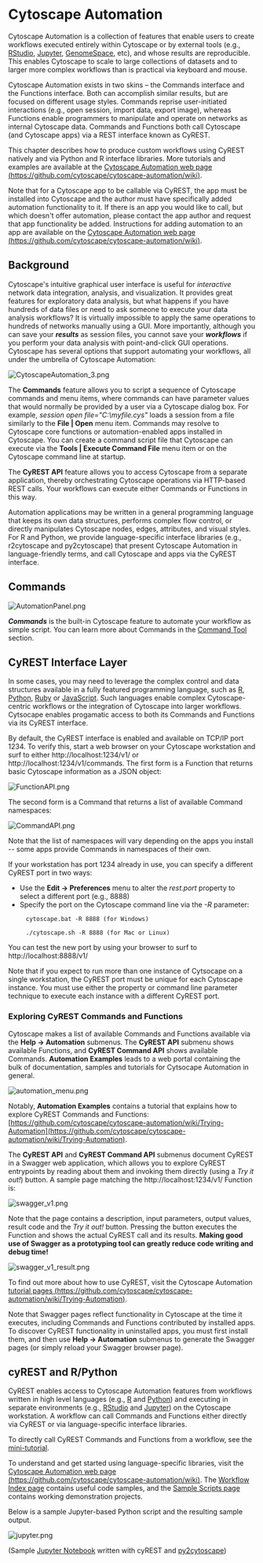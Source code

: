 <a id="programmatic_access_to_cytoscape_features_scripting"> </a>
<a id="programmatic_access_to_cytoscape_features"> </a>
<a id="cytoscape_automation"> </a>
# Cytoscape Automation

Cytoscape Automation is a collection of features that enable users to create workflows executed entirely within Cytoscape or by external tools (e.g., [RStudio](https://www.rstudio.com/), [Jupyter](https://jupyter.org/), [GenomeSpace](http://www.genomespace.org/), etc), and whose results are reproducible. This enables Cytoscape to scale to large collections of datasets and to larger more complex workflows than is practical via keyboard and mouse.

Cytoscape Automation exists in two skins – the Commands interface and the Functions interface. Both can accomplish similar results, but are focused on different usage styles. Commands reprise user-initiated interactions (e.g., open session, import data, export image), whereas Functions enable programmers to manipulate and operate on networks as internal Cytoscape data. Commands and Functions both call Cytoscape (and Cytoscape apps) via a REST interface known as CyREST.

This chapter describes how to produce custom workflows using CyREST natively and via Python and R interface libraries. More tutorials and examples are available at the [Cytoscape Automation web page (https://github.com/cytoscape/cytoscape-automation/wiki)](https://github.com/cytoscape/cytoscape-automation/wiki).

Note that for a Cytoscape app to be callable via CyREST, the app must be installed into Cytoscape and the author must have
specifically added automation functionality to it. If there is
an app you would like to call, but which doesn't offer automation, please contact the app author and request that app functionality be 
added. Instructions for adding automation to an app are available on the [Cytoscape Automation web page (https://github.com/cytoscape/cytoscape-automation/wiki)](https://github.com/cytoscape/cytoscape-automation/wiki).

<a id="background"> </a>
## Background

Cytoscape's intuitive graphical user interface is useful for
*interactive* network data integration, analysis, and visualization. It
provides great features for exploratory data analysis, but what happens
if you have hundreds of data files or need to ask someone to execute
your data analysis workflows? It is virtually impossible to apply the
same operations to hundreds of networks manually using a GUI. More
importantly, although you can save your ***results*** as session files,
you cannot save your ***workflows*** if you perform your data analysis
with point-and-click GUI operations. Cytoscape has several options that
support automating your workflows, all under the umbrella of Cytoscape Automation:

![CytoscapeAutomation_3.png](_static/images/ProgrammaticAccess/CytoscapeAutomation_3.png)

The **Commands** feature allows you to script a sequence of Cytoscape commands
and menu items, where commands can have parameter values that would
normally be provided by a user via a Cytoscape dialog box. For example,
*session open file="C:\\myfile.cys"* loads a session from a file
similarly to the **File | Open** menu item. Commands may 
resolve to Cytoscape core functions or automation-enabled apps installed in 
Cytoscape. You can create a command
script file that Cytoscape can execute via the **Tools | Execute Command
File** menu item or on the Cytoscape command line at startup. 

The **CyREST API** feature allows you to access Cytoscape from a separate
application, thereby orchestrating Cytoscape operations via HTTP-based REST calls. 
Your workflows can execute either Commands or Functions in this way.

Automation applications may be written in a general programming
language that keeps its own data structures, performs
complex flow control, or directly manipulates Cytoscape nodes, edges,
attributes, and visual styles. For R and Python, we provide language-specific
interface libraries (e.g., r2cytoscape and py2cytoscape) that present 
Cytoscape Automation in language-friendly terms, and call Cytoscape and apps via 
the CyREST interface.

<a id="commands"> </a>
## Commands

![AutomationPanel.png](_static/images/Command_Tool/AutomationPanel.png)

***Commands*** is the built-in Cytoscape feature to automate your
workflow as simple script. You can learn more about Commands in the [Command Tool](Command_Tool.html#command-tool)
section.

<a id="restful_api"> </a>
## CyREST Interface Layer

In some cases, you may need to leverage the complex control and data structures available in a fully featured programming language,
such as [R](http://www.r-project.org/), [Python](https://www.python.org/), [Ruby](https://www.ruby-lang.org/en/) or
[JavaScript](https://en.wikipedia.org/wiki/JavaScript). Such languages enable complex Cytoscape-centric workflows or the integration of Cytoscape into larger workflows. Cytsocape enables progamatic access to both its Commands and Functions via its CyREST interface.

By default, the CyREST interface is enabled and available on TCP/IP port 1234. To verify this, start a web browser on 
your Cytoscape workstation and surf to either http://localhost:1234/v1/ or http://localhost:1234/v1/commands. The first form is a Function that returns basic Cytoscape information as a JSON object:

![FunctionAPI.png](_static/images/ProgrammaticAccess/FunctionAPI.png)
    
The second form is a Command that returns a list of available Command namespaces:

![CommandAPI.png](_static/images/ProgrammaticAccess/CommandAPI.png)

Note that the list of namespaces will vary depending on the apps you install -- some apps provide Commands in namespaces of their own.

If your workstation has port 1234 already in use, you can specify a different CyREST port in two ways:

* Use the **Edit → Preferences** menu to alter the *rest.port* property to select a different port (e.g., 8888)
* Specify the port on the Cytoscape command line via the *-R* parameter:

```
     cytoscape.bat -R 8888 (for Windows)
     
     ./cytoscape.sh -R 8888 (for Mac or Linux)
```

You can test the new port by using your browser to surf to http://localhost:8888/v1/

Note that if you expect to run more than one instance of Cytsocape on a single workstation, the CyREST port must be unique for each Cytoscape instance. You must use either the property or command line parameter technique to execute each instance with a different CyREST port.

<a id="exploring_cyrest_commands_and_functions"> </a>
### Exploring CyREST Commands and Functions

Cytoscape makes a list of available Commands and Functions available via the **Help → Automation** submenus. The **CyREST API** submenu shows available Functions, and **CyREST Command API** shows available Commands. **Automation Examples** leads to a web portal containing the bulk of documentation, samples and tutorials for Cytsocape Automation in general. 

![automation_menu.png](_static/images/ProgrammaticAccess/automation_menu.png)

Notably, **Automation Examples** contains a tutorial that explains how to explore CyREST Commands and Functions: [https://github.com/cytoscape/cytoscape-automation/wiki/Trying-Automation](https://github.com/cytoscape/cytoscape-automation/wiki/Trying-Automation).

The **CyREST API** and **CyREST Command API** submenus document CyREST in a Swagger web application, which allows you to explore CyREST entrypoints by reading about them and invoking them directly (using a *Try it out!*) button. A sample page matching the http://localhost:1234/v1/ Function is:

![swagger_v1.png](_static/images/ProgrammaticAccess/swagger_v1.png)

Note that the page contains a description, input parameters, output values, result code and the *Try it out!* button. Pressing the button executes the Function and shows the actual CyREST call and its results. **Making good use of Swagger as a prototyping tool can greatly reduce code writing and debug time!**

![swagger_v1_result.png](_static/images/ProgrammaticAccess/swagger_v1_result.png)

To find out more about how to use CyREST, visit the Cytoscape Automation [tutorial pages (https://github.com/cytoscape/cytoscape-automation/wiki/Trying-Automation)](https://github.com/cytoscape/cytoscape-automation/wiki/Trying-Automation).

Note that Swagger pages reflect functionality in Cytoscape at the time it executes, including Commands and Functions contributed by installed apps. To discover CyREST functionality in uninstalled apps, you must first install them, and then use **Help → Automation** submenus to generate the Swagger pages (or simply reload your Swagger browser page).

<a id="cyrest_and_rpython"> </a>
## cyREST and R/Python

CyREST enables access to Cytoscape Automation features from workflows written in high level languages (e.g., [R](http://www.r-project.org/) and [Python](https://www.python.org/)) and executing in separate environments (e.g., [RStudio](https://www.rstudio.com/) and [Jupyter](https://jupyter.org/)) on the Cytoscape workstation. A workflow can call Commands and Functions either directly via CyREST or via language-specific interface libraries. 

To directly call CyREST Commands and Functions from a workflow, see the [mini-tutorial](Programmatic_Access_to_Cytoscape_Features_Scripting.html#exploring_cyrest_commands_and_functions). 

To understand and get started using language-specific libraries, visit the [Cytoscape Automation web page (https://github.com/cytoscape/cytoscape-automation/wiki)](https://github.com/cytoscape/cytoscape-automation/wiki). The [Workflow Index page](https://github.com/cytoscape/cytoscape-automation/wiki/Workflow-Index) contains useful code samples, and the [Sample Scripts page](https://github.com/cytoscape/cytoscape-automation/tree/master/for-scripters) contains working demonstration projects.

Below is a sample Jupyter-based Python script and the resulting sample output.

![jupyter.png](_static/images/ProgrammaticAccess/jupyter.png)

(Sample [Jupyter
Notebook](http://nbviewer.ipython.org/github/idekerlab/py2cytoscape/blob/develop/examples/New_wrapper_api_sample.ipynb)
written with cyREST and
[py2cytoscape](https://github.com/idekerlab/py2cytoscape))

